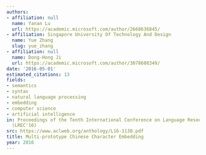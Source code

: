 ```yaml
---
authors:
- affiliation: null
  name: Yanan Lu
  url: https://academic.microsoft.com/author/2668636845/
- affiliation: Singapore University Of Technology And Design
  name: Yue Zhang
  slug: yue_zhang
- affiliation: null
  name: Dong-Hong Ji
  url: https://academic.microsoft.com/author/3078608349/
date: '2016-05-01'
estimated_citations: 13
fields:
- semantics
- syntax
- natural language processing
- embedding
- computer science
- artificial intelligence
in: Proceedings of the Tenth International Conference on Language Resources and Evaluation
  (LREC'16)
src: https://www.aclweb.org/anthology/L16-1138.pdf
title: Multi-prototype Chinese Character Embedding
year: 2016
---
```

